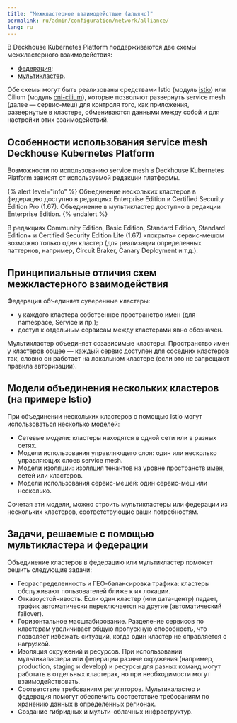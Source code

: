 ```yaml
---
title: "Межкластерное взаимодействие (альянс)"
permalink: ru/admin/configuration/network/alliance/
lang: ru
---
```


<!-- перенесено с небольшими изменениями из https://deckhouse.ru/products/kubernetes-platform/documentation/latest/modules/istio/#%D1%84%D0%B5%D0%B4%D0%B5%D1%80%D0%B0%D1%86%D0%B8%D1%8F-%D0%B8-%D0%BC%D1%83%D0%BB%D1%8C%D1%82%D0%B8%D0%BA%D0%BB%D0%B0%D1%81%D1%82%D0%B5%D1%80 -->

В Deckhouse Kubernetes Platform поддерживаются две схемы межкластерного взаимодействия:

- [федерация](../network/cluster-federation.html);
- [мультикластер](../network/multicluster.html).

Обе схемы могут быть реализованы средствами Istio (модуль [istio](../../reference/mc/istio/)) или Cilium (модуль [cni-cilium](../../reference/mc/cni-cilium/)), которые позволяют развернуть service mesh (далее — сервис-меш) для контроля того, как приложения, развернутые в кластере, обмениваются данными между собой и для настройки этих взаимодействий.

## Особенности использования service mesh Deckhouse Kubernetes Platform

Возможности по использованию service mesh в Deckhouse Kubernetes Platform зависят от используемой редакции платформы.

{% alert level="info" %}
Объединение нескольких кластеров в федерацию доступно в редакциях Enterprise Edition и Certified Security Edition Pro (1.67).
Объединение в мультикластер доступно в редакции Enterprise Edition.
{% endalert %}

В редакциях Community Edition, Basic Edition, Standard Edition, Standard Edition+ и Certified Security Edition Lite (1.67) «покрыть» сервис-мешом возможно только один кластер (для реализации определенных паттернов, например, Circuit Braker, Canary Deployment и т.д.).

## Принципиальные отличия схем межкластерного взаимодействия

Федерация объединяет суверенные кластеры:

- у каждого кластера собственное пространство имен (для namespace, Service и пр.);
- доступ к отдельным сервисам между кластерами явно обозначен.

Мультикластер объединяет созависимые кластеры. Пространство имен у кластеров общее — каждый сервис доступен для соседних кластеров так, словно он работает на локальном кластере (если это не запрещают правила авторизации).

## Модели объединения нескольких кластеров (на примере Istio)

При объединении нескольких кластеров с помощью Istio могут использоваться несколько моделей:

- Сетевые модели: кластеры находятся в одной сети или в разных сетях.
- Модели использования управляющего слоя: один или несколько управляющих слоев service mesh.
- Модели изоляции: изоляция тенантов на уровне пространств имен, сетей или кластеров.
- Модели использования сервис-мешей: один сервис-меш или несколько.

Сочетая эти модели, можно строить мультикластеры или федерации из нескольких кластеров, соответствующие ваши потребностям.

## Задачи, решаемые с помощью мультикластера и федерации

Объединение кластеров в федерацию или мультикластер поможет решить следующие задачи:

- Геораспределенность и ГЕО-балансировка трафика: кластеры обслуживают пользователей ближе к их локации.
- Отказоустойчивость. Если один кластер (или дата-центр) падает, трафик автоматически переключается на другие (автоматический failover).
- Горизонтальное масштабирование. Разделение сервисов по кластерам увеличивает общую пропускную способность, что позволяет избежать ситуаций, когда один кластер не справляется с нагрузкой.
- Изоляция окружений и ресурсов. При использовании мультикаластера или федерации разные окружения (например, production, staging и develop) и ресурсы для разных команд могут работать в отдельных кластерах, но при необходимости могут взаимодействовать.
- Соответствие требованиям регуляторов. Мультикаластер и федерация помогут обеспечить соответствие требованиям по хранению данных в определенных регионах.
- Создание гибридных и мульти-облачных инфраструктур.
